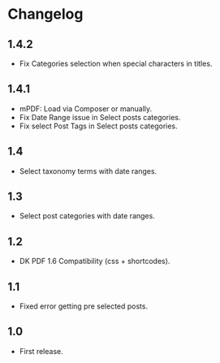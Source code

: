 # Changelog

## 1.4.2
- Fix Categories selection when special characters in titles.

## 1.4.1
- mPDF: Load via Composer or manually.
- Fix Date Range issue in Select posts categories.
- Fix select Post Tags in Select posts categories.

## 1.4
-  Select taxonomy terms with date ranges.

## 1.3
-  Select post categories with date ranges.

## 1.2
- DK PDF 1.6 Compatibility (css + shortcodes).

## 1.1
- Fixed error getting pre selected posts.

## 1.0
- First release.
